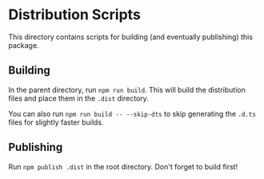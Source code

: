 # Distribution Scripts

This directory contains scripts for building (and eventually publishing) this package.

## Building

In the parent directory, run `npm run build`.
This will build the distribution files and place them in the `.dist` directory.

You can also run `npm run build -- --skip-dts` to skip generating the `.d.ts` files for slightly faster builds.

## Publishing

Run `npm publish .dist` in the root directory.
Don't forget to build first!
